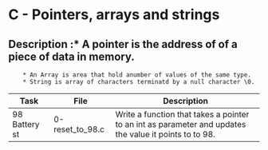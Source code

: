 # C - Pointers, arrays and strings

## Description :* A pointer is the address of of a piece of data in memory.
		* An Array is area that hold anumber of values of the same type.
		* String is array of characters terminatd by a null character \0.

| Task | File | Description |
| --- | --- | --- |
| 98 Battery st | 0-reset_to_98.c | Write a function that takes a pointer to an int as parameter and updates the value it points to to 98. |

